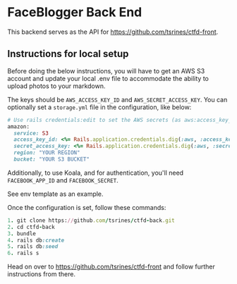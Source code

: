 # FaceBlogger Back End

This backend serves as the API for <https://github.com/tsrines/ctfd-front>.

## Instructions for local setup

Before doing the below instructions, you will have to get an AWS S3 account and update your local .env file to accommodate the ability to upload photos to your markdown.

The keys should be `AWS_ACCESS_KEY_ID` and `AWS_SECRET_ACCESS_KEY`. You can optionally set a `storage.yml` file in the configuration, like below:

```ruby
# Use rails credentials:edit to set the AWS secrets (as aws:access_key_id|secret_access_key)
amazon:
  service: S3
  access_key_id: <%= Rails.application.credentials.dig(:aws, :access_key_id) %>
  secret_access_key: <%= Rails.application.credentials.dig(:aws, :secret_access_key) %>
  region: "YOUR REGION"
  bucket: "YOUR S3 BUCKET"
```

Additionally, to use Koala, and for authentication, you'll need `FACEBOOK_APP_ID` and `FACEBOOK_SECRET`.

See env template as an example.

Once the configuration is set, follow these commands:

```ruby
1. git clone https://github.com/tsrines/ctfd-back.git
2. cd ctfd-back
3. bundle
4. rails db:create
5. rails db:seed
6. rails s
```

Head on over to <https://github.com/tsrines/ctfd-front> and follow further instructions from there.
